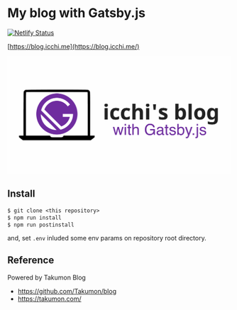 # My blog with Gatsby.js

[![Netlify Status](https://api.netlify.com/api/v1/badges/01ab1448-a79d-45ca-83e9-b8b028bcce12/deploy-status)](https://app.netlify.com/sites/mystifying-stallman-ee3d7c/deploys)

[https://blog.icchi.me](https://blog.icchi.me/)

![blog-image](./thumbnail.png)

## Install


```
$ git clone <this repository>
$ npm run install
$ npm run postinstall
```

and, set `.env` inluded some env params on repository root directory.

## Reference

Powered by Takumon Blog

* <https://github.com/Takumon/blog>
* <https://takumon.com/>
